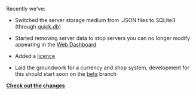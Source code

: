 Recently we've:
* Switched the server storage medium from .JSON files to SQLite3 (through [quick.db](https://quickdb.js.org/))

* Started removing server data to stop servers you can no longer modify appearing in the [Web Dashboard](https://github.com/tascord/CRob-Module-Collection/tree/master/web-dashboard)

* Added a [licence](https://github.com/tascord/CRob/blob/master/LICENCE.md)

* Laid the groundwork for a currency and shop system, development for this should start soon on the [beta](https://github.com/tascord/CRob/tree/beta) branch

[**Check out the changes**](https://github.com/tascord/CRob)
